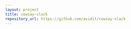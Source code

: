 ```yaml
---
layout: project
title: cowsay-slack
repository_url: https://github.com/avidit/cowsay-slack
---
```


